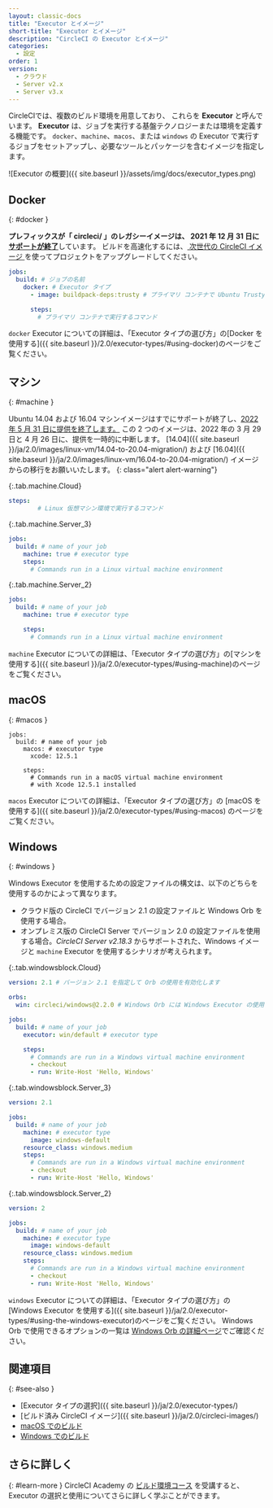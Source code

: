 ```yaml
---
layout: classic-docs
title: "Executor とイメージ"
short-title: "Executor とイメージ"
description: "CircleCI の Executor とイメージ"
categories:
  - 設定
order: 1
version:
  - クラウド
  - Server v2.x
  - Server v3.x
---
```


CircleCIでは、複数のビルド環境を用意しており、 これらを **Executor** と呼んでいます。 **Executor** は、ジョブを実行する基盤テクノロジーまたは環境を定義する機能です。 `docker`、`machine`、`macos`、または `windows` の Executor で実行するジョブをセットアップし、必要なツールとパッケージを含むイメージを指定します。

![Executor の概要]({{ site.baseurl }}/assets/img/docs/executor_types.png)

## Docker
{: #docker }

<div class="alert alert-warning" role="alert">
  <strong>プレフィックスが「 circleci/ 」のレガシーイメージは、 2021 年 12 月 31 日に<a href="https://discuss.circleci.com/t/legacy-convenience-image-deprecation/41034">サポートが終了</a></strong>しています。 ビルドを高速化するには、<a href="https://circleci.com/blog/announcing-our-next-generation-convenience-images-smaller-faster-more-deterministic/"> 次世代の CircleCI イメージ </a>を使ってプロジェクトをアップグレードしてください。
</div>

```yml
jobs:
  build: # ジョブの名前
    docker: # Executor タイプ
      - image: buildpack-deps:trusty # プライマリ コンテナで Ubuntu Trusty を実行します

      steps:
        # プライマリ コンテナで実行するコマンド
```

`docker` Executor についての詳細は、「Executor タイプの選び方」の[Docker を使用する]({{ site.baseurl }}/2.0/executor-types/#using-docker)のページをご覧ください。

## マシン
{: #machine }

Ubuntu 14.04 および 16.04 マシンイメージはすでにサポートが終了し、[2022 年 5 月 31 日に提供を終了します。](https://circleci.com/blog/ubuntu-14-16-image-deprecation/) この 2 つのイメージは、2022 年の 3 月 29 日と 4 月 26 日に、提供を一時的に中断します。 [14.04]({{ site.baseurl }}/ja/2.0/images/linux-vm/14.04-to-20.04-migration/) および [16.04]({{ site.baseurl }}/ja/2.0/images/linux-vm/16.04-to-20.04-migration/) イメージからの移行をお願いいたします。
{: class="alert alert-warning"}

{:.tab.machine.Cloud}
```yml
steps:
        # Linux 仮想マシン環境で実行するコマンド
```

{:.tab.machine.Server_3}
```yml
jobs:
  build: # name of your job
    machine: true # executor type
    steps:
      # Commands run in a Linux virtual machine environment
```

{:.tab.machine.Server_2}
```yml
jobs:
  build: # name of your job
    machine: true # executor type

    steps:
      # Commands run in a Linux virtual machine environment
```

`machine` Executor についての詳細は、「Executor タイプの選び方」の[マシンを使用する]({{ site.baseurl }}/ja/2.0/executor-types/#using-machine)のページをご覧ください。

## macOS
{: #macos }

```
jobs:
  build: # name of your job
    macos: # executor type
      xcode: 12.5.1

    steps:
      # Commands run in a macOS virtual machine environment
      # with Xcode 12.5.1 installed
```

`macos` Executor についての詳細は、「Executor タイプの選び方」の [macOS を使用する]({{ site.baseurl }}/ja/2.0/executor-types/#using-macos) のページをご覧ください。

## Windows
{: #windows }

Windows Executor を使用するための設定ファイルの構文は、以下のどちらを使用するのかによって異なります。

* クラウド版の CircleCI でバージョン 2.1 の設定ファイルと Windows Orb を使用する場合。
* オンプレミス版の CircleCI Server でバージョン 2.0 の設定ファイルを使用する場合。_CircleCI Server v2.18.3_ からサポートされた、Windows イメージと `machine` Executor を使用するシナリオが考えられます。

{:.tab.windowsblock.Cloud}
```yml
version: 2.1 # バージョン 2.1 を指定して Orb の使用を有効化します

orbs:
  win: circleci/windows@2.2.0 # Windows Orb には Windows Executor の使用に必要なすべてが揃っています

jobs:
  build: # name of your job
    executor: win/default # executor type

    steps:
      # Commands are run in a Windows virtual machine environment
      - checkout
      - run: Write-Host 'Hello, Windows'
```


{:.tab.windowsblock.Server_3}
```yml
version: 2.1

jobs:
  build: # name of your job
    machine: # executor type
      image: windows-default
    resource_class: windows.medium
    steps:
      # Commands are run in a Windows virtual machine environment
      - checkout
      - run: Write-Host 'Hello, Windows'
```

{:.tab.windowsblock.Server_2}
```yaml
version: 2

jobs:
  build: # name of your job
    machine: # executor type
      image: windows-default
    resource_class: windows.medium
    steps:
      # Commands are run in a Windows virtual machine environment
      - checkout
      - run: Write-Host 'Hello, Windows'
```

`windows` Executor についての詳細は、「Executor タイプの選び方」の [Windows Executor を使用する]({{ site.baseurl }}/ja/2.0/executor-types/#using-the-windows-executor)のページをご覧ください。 Windows Orb で使用できるオプションの一覧は [Windows Orb の詳細ページ](https://circleci.com/developer/ja/orbs/orb/circleci/windows)でご確認ください。

## 関連項目
{: #see-also }

* [Executor タイプの選択]({{ site.baseurl }}/ja/2.0/executor-types/)
* [ビルド済み CircleCI イメージ]({{ site.baseurl }}/ja/2.0/circleci-images/)
* [macOS でのビルド]({{site.baseurl}}/ja/2.0/hello-world-macos)
* [Windows でのビルド]({{site.baseurl}}/ja/2.0/hello-world-windows)

## さらに詳しく
{: #learn-more }
CircleCI Academy の [ビルド環境コース](https://academy.circleci.com/build-environments-1?access_code=public-2021) を受講すると、Executor の選択と使用についてさらに詳しく学ぶことができます。
